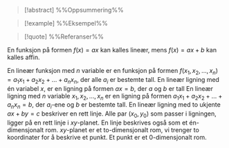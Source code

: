 
> [!abstract] %%Oppsummering%%
> 

> [!example] %%Eksempel%%
> 

> [!quote] %%Referanser%%
>


En funksjon på formen $f(x) = ax$ kan kalles lineær, mens $f(x) = ax + b$ kan kalles affin.

En lineær funksjon med $n$ variable er en funksjon på formen $f(x_{1}, x_{2}, \ldots , x_{n}) = a_{1}x_{1} + a_{2}x_{2} + \ldots+ a_{n}x_{n}$, der alle $a_i$ er bestemte tall.
En lineær ligning med én variabel $x$, er en ligning på formen $ax = b$, der $a$ og $b$ er tall
En lineær ligning med $n$ variable $x_{1}, x_{2}, \ldots , x_{n}$ er en ligning på formen $a_{1}x_{1} + a_{2}x_{2} +\ldots+ a_{n}x_{n} = b$, der $a_{i}$-ene og $b$ er bestemte tall.
En lineær ligning med to ukjente $ax + by = c$ beskriver en rett linje. Alle par $(x_0, y_0)$ som passer i ligningen, ligger på en rett linje i $xy$-planet. 
En linje beskrives også som et én-dimensjonalt rom. 
$xy$-planet er et to-dimensjonalt rom, vi trenger to koordinater for å beskrive et punkt.
Et punkt er et 0-dimensjonalt rom.
